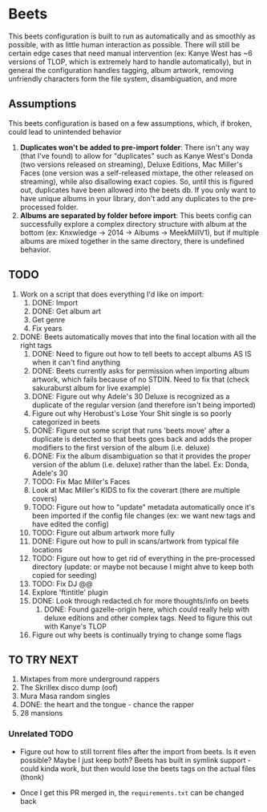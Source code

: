 # Beets

This beets configuration is built to run as automatically and as smoothly as possible, with as little human interaction as possible. There will still be certain edge cases that need manual intervention (ex: Kanye West has ~6 versions of TLOP, which is extremely hard to handle automatically), but in general the configuration handles tagging, album artwork, removing unfriendly characters form the file system, disambiguation, and more

## Assumptions

This beets configuration is based on a few assumptions, which, if broken, could lead to unintended behavior

1. **Duplicates won't be added to pre-import folder**: There isn't any way (that I've found) to allow for "duplicates" such as Kanye West's Donda (two versions released on streaming), Deluxe Editions, Mac Miller's Faces (one version was a self-released mixtape, the other released on streaming), while also disallowing exact copies. So, until this is figured out, duplicates have been allowed into the beets db. If you only want to have unique albums in your library, don't add any duplicates to the pre-processed folder.
2. **Albums are separated by folder before import**: This beets config can successfully explore a complex directory structure with album at the bottom (ex: Knxwledge -> 2014 -> Albums -> MeekMillV1), but if multiple albums are mixed together in the same directory, there is undefined behavior.

## TODO

1. Work on a script that does everything I'd like on import:
   1. DONE: Import
   2. DONE: Get album art
   3. Get genre
   4. Fix years
2. DONE: Beets automatically moves that into the final location with all the right tags
   1. DONE: Need to figure out how to tell beets to accept albums AS IS when it can't find anything
   2. DONE: Beets currently asks for permission when importing album artwork, which fails because of no STDIN. Need to fix that (check sakuraburst album for live example)
   3. DONE: Figure out why Adele's 30 Deluxe is recognized as a duplicate of the regular version (and therefore isn't being imported)
   4. Figure out why Herobust's Lose Your Shit single is so poorly categorized in beets
   5. DONE: Figure out some script that runs 'beets move' after a duplicate is detected so that beets goes back and adds the proper modifiers to the first version of the album (i.e. deluxe)
   6. DONE: Fix the album disambiguation so that it provides the proper version of the ablum (i.e. deluxe) rather than the label. Ex: Donda, Adele's 30
   7. TODO: Fix Mac Miller's Faces
   8. Look at Mac Miller's KIDS to fix the coverart (there are multiple covers)
   9. TODO: Figure out how to "update" metadata automatically once it's been imported if the config file changes (ex: we want new tags and have edited the config)
   10. TODO: Figure out album artwork more fully
   11. DONE: Figure out how to pull in scans/artwork from typical file locations
   12. TODO: Figure out how to get rid of everything in the pre-processed directory (update: or maybe not because I might ahve to keep both copied for seeding)
   13. TODO: Fix DJ @@
   14. Explore 'ftintitle' plugin
   15. DONE: Look through redacted.ch for more thoughts/info on beets
       1. DONE: Found gazelle-origin here, which could really help with deluxe editions and other complex tags. Need to figure this out with Kanye's TLOP
   16. Figure out why beets is continually trying to change some flags

## TO TRY NEXT

1. Mixtapes from more underground rappers
2. The Skrillex disco dump (oof)
3. Mura Masa random singles
4. DONE: the heart and the tongue - chance the rapper
5. 28 mansions

### Unrelated TODO

* Figure out how to still torrent files after the import from beets. Is it even possible? Maybe I just keep both? Beets has built in symlink support - could kinda work, but then would lose the beets tags on the actual files (thonk)

* Once I get this PR merged in, the `requirements.txt` can be changed back
